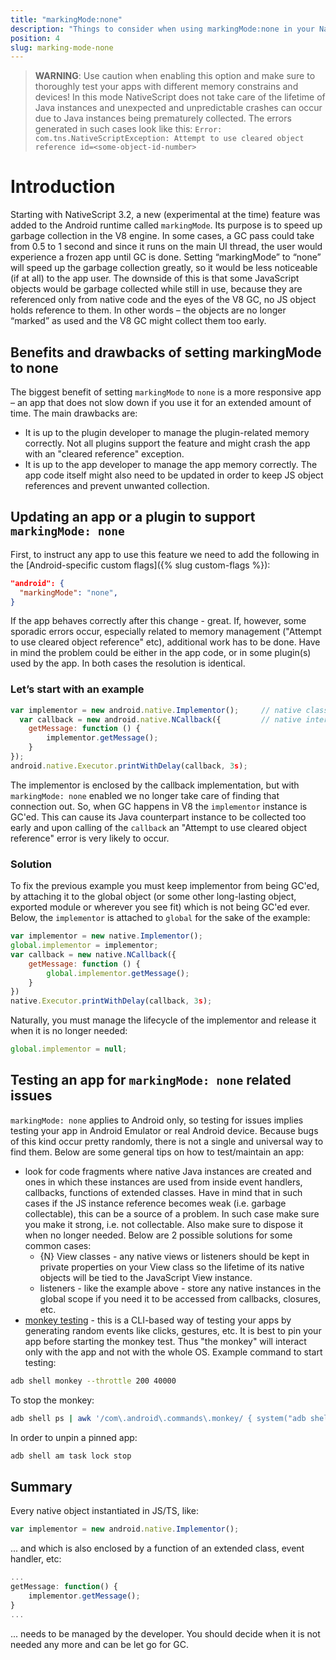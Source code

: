 ```yaml
---
title: "markingMode:none"
description: "Things to consider when using markingMode:none in your NativeScript mobile app"
position: 4
slug: marking-mode-none
---
```


> **WARNING**:  Use caution when enabling this option and make sure to thoroughly test your apps with different memory constrains and devices! In this mode NativeScript does not take care of the lifetime of Java instances and unexpected and unpredictable crashes can occur due to Java instances being prematurely collected. The errors generated in such cases look like this:
`Error: com.tns.NativeScriptException: Attempt to use cleared object reference id=<some-object-id-number>`

# Introduction

Starting with NativeScript 3.2, a new (experimental at the time) feature was added to the Android runtime called `markingMode`. Its purpose is to speed up garbage collection in the V8 engine. In some cases, a GC pass could take from 0.5 to 1 second and since it runs on the main UI thread, the user would experience a frozen app until GC is done. Setting “markingMode” to “none” will speed up the garbage collection greatly, so it would be less noticeable (if at all) to the app user. The downside of this is that some JavaScript objects would be garbage collected while still in use, because they are referenced only from native code and the eyes of the V8 GC, no JS object holds reference to them. In other words – the objects are no longer “marked” as used and the V8 GC might collect them too early.

## Benefits and drawbacks of setting markingMode to none

The biggest benefit of setting `markingMode` to `none` is a more responsive app – an app that does not slow down if you use it for an extended amount of time. 
The main drawbacks are:
- It is up to the plugin developer to manage the plugin-related memory correctly. Not all plugins support the feature and might crash the app with an "cleared reference" exception.
- It is up to the app developer to manage the app memory correctly. The app code itself might also need to be updated in order to keep JS object references and prevent unwanted collection.

## Updating an app or a plugin to support `markingMode: none`

First, to instruct any app to use this feature we need to add the following in the [Android-specific custom flags]({% slug custom-flags %}):

```json
"android": {
  "markingMode": "none",
}
```
If the app behaves correctly after this change - great. If, however, some sporadic errors occur, especially related to memory management ("Attempt to use cleared object reference" etc), additional work has to be done. Have in mind the problem could be either in the app code, or in some plugin(s) used by the app. In both cases the resolution is identical.

### Let’s start with an example

```javascript
var implementor = new android.native.Implementor();     // native class
  var callback = new android.native.NCallback({         // native interface
    getMessage: function () {
        implementor.getMessage();
    }
});
android.native.Executor.printWithDelay(callback, 3s);
```

The implementor is enclosed by the callback implementation, but with `markingMode: none` enabled we no longer take care of finding that connection out. So, when GC happens in V8 the `implementor` instance is GC'ed. This can cause its Java counterpart instance to be collected too early and upon calling of the `callback` an "Attempt to use cleared object reference" error is very likely to occur. 

### Solution

To fix the previous example you must keep implementor from being GC'ed, by attaching it to the global object (or some other long-lasting object, exported module or wherever you see fit) which is not being GC'ed ever. Below, the `implementor` is attached to `global` for the sake of the example:

```javascript
var implementor = new native.Implementor();
global.implementor = implementor;
var callback = new native.NCallback({
    getMessage: function () {
        global.implementor.getMessage();
    }
})
native.Executor.printWithDelay(callback, 3s);
```

Naturally, you must manage the lifecycle of the implementor and release it when it is no longer needed:

```javascript
global.implementor = null;
```

## Testing an app for `markingMode: none` related issues

`markingMode: none` applies to Android only, so testing for issues implies testing your app in Android Emulator or real Android device. Because bugs of this kind occur pretty randomly, there is not a single and universal way to find them. Below are some general tips on how to test/maintain an app:
- look for code fragments where native Java instances are created and ones in which these instances are used from inside event handlers, callbacks, functions of extended classes. Have in mind that in such cases if the JS instance reference becomes weak (i.e. garbage collectable), this can be a source of a problem. In such case make sure you make it strong, i.e. not collectable. Also make sure to dispose it when no longer needed.
Below are 2 possible solutions for some common cases:
    - {N} View classes - any native views or listeners should be kept in private properties on your View class so the lifetime of its native objects will be tied to the JavaScript View instance.
    - listeners - like the example above - store any native instances in the global scope if you need it to be accessed from callbacks, closures, etc.
- [monkey testing](https://developer.android.com/studio/test/monkey) - this is a CLI-based way of testing your apps by generating random events like clicks, gestures, etc. It is best to pin your app before starting the monkey test. Thus "the monkey" will interact only with the app and not with the whole OS.
Example command to start testing:
```sh
adb shell monkey --throttle 200 40000
```
To stop the monkey:
```sh
adb shell ps | awk '/com\.android\.commands\.monkey/ { system("adb shell kill " $2) }'
```
In order to unpin a pinned app:
```sh
adb shell am task lock stop
```

## Summary

Every native object instantiated in JS/TS, like:

```javascript
var implementor = new android.native.Implementor();
```

... and which is also enclosed by a function of an extended class, event handler, etc:

```javascript
...
getMessage: function() {
    implementor.getMessage();
}
...
```

... needs to be managed by the developer. You should decide when it is not needed any more and can be let go for GC.